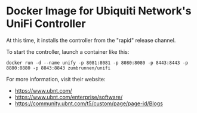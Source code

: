 # Docker Image for Ubiquiti Network's UniFi Controller

At this time, it installs the controller from the "rapid" release channel.

To start the controller, launch a container like this:

```
docker run -d --name unify -p 8081:8081 -p 8080:8080 -p 8443:8443 -p 8880:8880 -p 8843:8843 zumbrunnen/unifi
```


For more information, visit their website: 
 * https://www.ubnt.com/
 * https://www.ubnt.com/enterprise/software/
 * https://community.ubnt.com/t5/custom/page/page-id/Blogs
